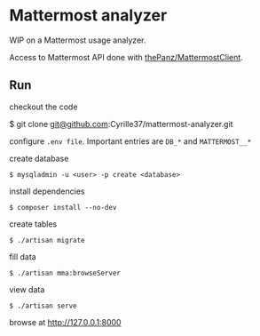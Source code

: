 # Mattermost analyzer

WIP on a Mattermost usage analyzer.

Access to Mattermost API done with [thePanz/MattermostClient](https://github.com/thePanz/MattermostClient).

## Run

checkout the code

$ git clone git@github.com:Cyrille37/mattermost-analyzer.git

configure `.env file`. Important entries are `DB_*` and `MATTERMOST__*`

create database

`$ mysqladmin -u <user> -p create <database>`

install dependencies

`$ composer install --no-dev`

create tables

`$ ./artisan migrate`

fill data

`$ ./artisan mma:browseServer`

view data

`$ ./artisan serve`

browse at http://127.0.0.1:8000
